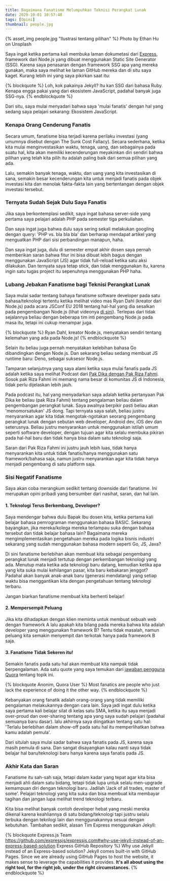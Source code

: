 ```yaml
---
title: Bagaimana Fanatisme Melumpuhkan Teknisi Perangkat Lunak
date: 2020-10-01 10:57:48
tags: [Opini]
thumbnail: people.jpg
---
```

{% asset_img people.jpg "Ilustrasi tentang pilihan" %}
Photo by Ethan Hu on Unsplash

Saya ingat ketika pertama kali membuka laman dokumetasi dari [Express](http://expressjs.com/), framework dari Node.js yang dibuat menggunakan Static Site Generator (SSG). Karena saya penasaran dengan framework SSG apa yang mereka gunakan, maka saya melihat ke laman GitHub mereka dan di situ saya kaget. Kurang lebih ini yang saya pikirkan saat itu:

{% blockquote %}
Loh, kok pakainya Jekyll? Itu kan SSG dari bahasa Ruby. Kenapa engga pakai yang dari ekosistem JavaScript, padahal banyak juga SSG-nya.
{% endblockquote %}

Dari situ, saya mulai menyadari bahwa saya 'mulai fanatis' dengan hal yang sedang saya pelajari sekarang: Ekosistem JavaScript.

### Kenapa Orang Cenderung Fanatis
Secara umum, fanatisme bisa terjadi karena perilaku investasi (yang umumnya disebut dengan The Sunk Cost Fallacy). Secara sederhana, ketika kita mulai menginvestasikan waktu, tenaga, uang, dan sebagainya pada suatu hal, kita akan memiliki kecenderungan meyakinkan diri sendiri bahwa pilihan yang telah kita pilih itu adalah paling baik dari semua pilihan yang ada.

Lalu, semakin banyak tenaga, waktu, dan uang yang kita investasikan di sana, semakin besar kecenderungan kita untuk menjadi fanatis pada objek investasi kita dan menolak fakta-fakta lain yang bertentangan dengan objek investasi tersebut.

### Ternyata Sudah Sejak Dulu Saya Fanatis
Jika saya berkontemplasi sedikit, saya ingat bahasa server-side yang pertama saya pelajari adalah PHP pada semester tiga perkuliahan.

Dan saya ingat juga bahwa dulu saya sering sekali melakukan googling dengan query: 'PHP vs. bla bla bla' dan berharap mendapat artikel yang menguatkan PHP dari sisi perbandingan manapun, haha.

Dan saya ingat juga, dulu di semester empat akhir dosen saya pernah memberikan saran bahwa fitur ini bisa dibuat lebih bagus dengan menggunakan JavaScript (JS) agar tidak full-reload ketika satu aksi dilakukan. Dan ternyata saya tetap stick, dan tidak menggunakan itu, karena ingin satu tugas project itu sepenuhnya menggunakan PHP haha.

### Lubang Jebakan Fanatisme bagi Teknisi Perangkat Lunak
Saya mulai sadar tentang bahaya fanatisme software developer pada satu bahasa/teknologi tertentu ketika melihat video mas Ryan Dahl (kreator dari Node.js) pada acara JSConf EU 2018 tentang hal-hal yang dia sesalkan pada pengembangan Node.js (lihat videonya [di sini](https://www.youtube.com/watch?v=M3BM9TB-8yA)). Terlepas dari tidak sejalannya beliau dengan beberapa tim inti pengembang Node.js pada masa itu, tetapi ini cukup menampar juga.

{% blockquote %}
Ryan Dahl, kreator Node.js, menyatakan sendiri tentang kelemahan yang ada pada Node.js!
{% endblockquote %}

Selain itu beliau juga pernah menyatakan kelebihan bahasa Go dibandingkan dengan Node.js. Dan sekarang beliau sedang membuat JS runtime baru: Deno, sebagai suksesor Node.js.

Tamparan selanjutnya yang saya alami ketika saya mulai fanatis pada JS adalah ketika saya melihat Podcast dari [Pak Dika dengan Pak Riza Fahmi](https://www.youtube.com/watch?v=ohL5VIHs36s). Sosok pak Riza Fahmi ini memang nama besar di komunitas JS di Indonesia, tidak perlu dijelaskan lebih jauh.

Pada podcast itu, hal yang menyadarkan saya adalah ketika pertanyaan Pak Dika ke beliau (pak Riza Fahmi) tentang pengalaman beliau dalam pengembangan perangkat lunak. Saya awalnya berpikir pasti beliau akan 'menomorsatukan' JS dong. Tapi ternyata saya salah, beliau justru menyarankan agar kita tidak mengotak-ngotakan seorang pengembang perangkat lunak dengan sebutan web developer, Android dev, iOS dev dan seterusnya. Beliau justru menyarankan untuk menggunakan istilah umum seperti software developer, dengan tujuan agar kita selalu membuka pikiran pada hal-hal baru dan tidak hanya bisa dalam satu teknologi saja.

Saran dari Pak Riza Fahmi ini justru jauh lebih luas, tidak hanya menyarankan kita untuk tidak fanatis/hanya menggunakan satu framework/bahasa saja, namun justru menyarankan agar kita tidak hanya menjadi pengembang di satu platform saja.

### Sisi Negatif Fanatisme
Saya akan coba merangkum sedikit tentang downside dari fanatisme. Ini merupakan opini pribadi yang bersumber dari nasihat, saran, dan hal lain.

#### 1. Teknologi Terus Berkembang, Developer?
Saya mendengar bahwa dulu Bapak Ibu dosen kita, ketika pertama kali belajar bahasa pemrograman menggunakan bahasa BASIC. Sekarang bayangkan, jika mereka/kolega mereka terlampau suka dengan bahasa tersebut dan tidak belajar bahasa lain? Bagaimana mereka mengimplementasikan pengetahuan mereka pada logika bisnis industri sekarang yang sudah menggunakan bahasa modern seperti Go, JS, Java?

Di sini fanatisme berlebihan akan membuat kita sebagai pengembang perangkat lunak menjadi tertutup dengan perkembangan teknologi yang ada. Menutup mata ketika ada teknologi baru datang, kemudian ketika apa yang kita suka mulai kehilangan pasar, kita baru kebakaran jenggot? Padahal akan banyak anak-anak baru (generasi mendatang) yang setiap waktu bisa menggantikan kita dengan pengetahuan tentang teknologi terbaru.

Jangan biarkan fanatisme membuat kita berhenti belajar!

#### 2. Mempersempit Peluang
Jika kita dihadapkan dengan klien meminta untuk membuat sebuah web dengan framework A lalu apakah kita bilang pada mereka bahwa kita adalah developer yang menggunakan framework B? Tentu tidak masalah, namun peluang kita semakin menyempit dan terkotak hanya pada framework B saja.

#### 3. Fanatisme Tidak Sekeren itu!
Semakin fanatis pada satu hal akan membuat kita nampak tidak berpengalaman. Ada satu quote yang saya temukan dari [jawaban pengguna Quora](https://www.quora.com/Why-are-most-developers-fanatic-of-a-programming-language) tentang topik ini.

{% blockquote Anonim, Quora User %}
Most fanatics are people who just lack the experience of doing it the other way.
{% endblockquote %}

Kebanyakan orang fanatik adalah orang-orang yang tidak memiliki pengalaman melakukannya dengan cara lain. Saya jadi ingat dulu ketika saya pertama kali belajar silat di kelas satu SMA, ketika itu saya menjadi over-proud dan over-sharing tentang apa yang saya sudah pelajari (padahal semuanya baru dasar). lalu akhirnya saya diingatkan tentang satu hal: 'Terlalu berlebihan dalam show-off pada satu hal itu memperlihatkan bahwa kamu adalah pemula'.

Dari situlah saya mulai sadar bahwa saya fanatis pada JS, karena saya masih pemula di sana. Dan sangat disayangkan kalau nanti saya tidak belajar hal baru/teknologi baru hanya karena saya fanatis pada JS.

### Akhir Kata dan Saran
Fanatisme itu sah-sah saja, tetapi dalam kadar yang tepat agar kita bisa menjadi ahli dalam satu bidang, tetapi tidak lupa untuk selalu men-upgrade kemampuan diri dengan teknologi baru. Jadilah 'Jack of all trades, master of some'. Pelajari teknologi yang kita suka dan bisa membuat kita membayar tagihan dan jangan lupa melihat trend teknologi terbaru.

Kita bisa melihat banyak contoh developer hebat yang meski mereka dikenal karena keahliannya di satu bidang/teknologi tapi justru selalu terbuka dengan teknlogi lain dan menggunakannya sesuai dengan kebutuhan. Tambahan sedikit, alasan Tim Express menggunakan Jekyll:

{% blockquote Express.js Team https://github.com/expressjs/expressjs.com#why-use-jekyll-instead-of-an-express-based-solution Express GitHub Repository %}
Why use Jekyll instead of an Express-based solution? Jekyll comes built-in with GitHub Pages. Since we are already using GitHub Pages to host the website, it makes sense to leverage the capabilities it provides. **It's all about using the right tool, for the right job, under the right circumstances.**
{% endblockquote %}
